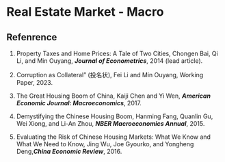# Real Estate Market - Macro

## Refenrence

1. Property Taxes and Home Prices: A Tale of Two Cities, Chongen Bai, Qi Li, and Min Ouyang, ***Journal of Econometrics***, 2014 (lead article).

2. Corruption as Collateral” (投名状), Fei Li and Min Ouyang, Working Paper, 2023.

3. The Great Housing Boom of China, Kaiji Chen and Yi Wen, ***American Economic Journal: Macroeconomics***, 2017.

4. Demystifying the Chinese Housing Boom, Hanming Fang, Quanlin Gu, Wei Xiong, and Li-An Zhou, ***NBER Macroeconomics Annual***, 2015.

5. Evaluating the Risk of Chinese Housing Markets: What We Know and What We Need to Know, Jing Wu, Joe Gyourko, and Yongheng Deng,***China Economic Review***, 2016.




